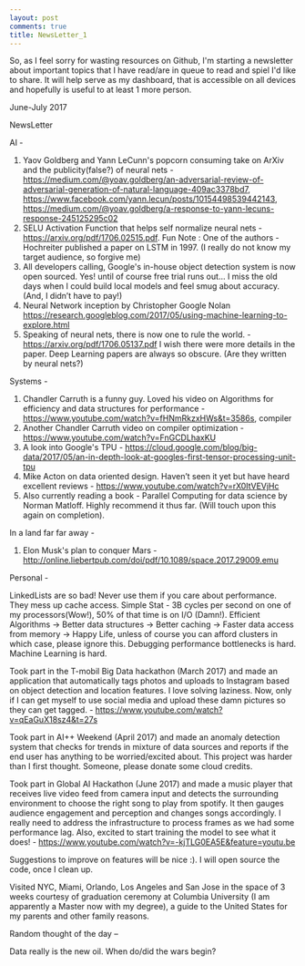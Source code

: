 ```yaml
---
layout: post
comments: true
title: NewsLetter_1
---
```


So, as I feel sorry for wasting resources on Github, I'm starting a newsletter about important topics that I have read/are in queue to read and spiel I'd like to share. It will help serve as my dashboard, that is accessible on all devices and hopefully is useful to at least 1 more person.

June-July 2017

NewsLetter 

AI -

1. Yaov Goldberg and Yann LeCunn's popcorn consuming take on ArXiv and the publicity(false?) of neural nets - https://medium.com/@yoav.goldberg/an-adversarial-review-of-adversarial-generation-of-natural-language-409ac3378bd7, https://www.facebook.com/yann.lecun/posts/10154498539442143, https://medium.com/@yoav.goldberg/a-response-to-yann-lecuns-response-245125295c02
2. SELU Activation Function that helps self normalize neural nets - https://arxiv.org/pdf/1706.02515.pdf. Fun Note : One of the authors - Hochreiter published a paper on LSTM in 1997. (I really do not know my target audience, so forgive me)
3. All developers calling, Google's in-house object detection system is now open sourced. Yes! until of course free trial runs out... I miss the old days when I could build local models and feel smug about accuracy. (And, I didn’t have to pay!)
4. Neural Network inception by Christopher Google Nolan
https://research.googleblog.com/2017/05/using-machine-learning-to-explore.html
5. Speaking of neural nets, there is now one to rule the world. - https://arxiv.org/pdf/1706.05137.pdf
I wish there were more details in the paper. Deep Learning papers are always so obscure. (Are they written by neural nets?)

Systems - 

1. Chandler Carruth is a funny guy. Loved his video on Algorithms for efficiency and data structures for performance - https://www.youtube.com/watch?v=fHNmRkzxHWs&t=3586s, compiler 
2. Another Chandler Carruth video on compiler optimization - https://www.youtube.com/watch?v=FnGCDLhaxKU
3. A look into Google's TPU - https://cloud.google.com/blog/big-data/2017/05/an-in-depth-look-at-googles-first-tensor-processing-unit-tpu
4. Mike Acton on data oriented design. Haven’t seen it yet but have heard excellent reviews - https://www.youtube.com/watch?v=rX0ItVEVjHc
5. Also currently reading a book - Parallel Computing for data science by Norman Matloff. Highly recommend it thus far. (Will touch upon this again on completion).

In a land far far away -

1. Elon Musk's plan to conquer Mars - http://online.liebertpub.com/doi/pdf/10.1089/space.2017.29009.emu

Personal -

LinkedLists are so bad! Never use them if you care about performance.
They mess up cache access. Simple Stat - 3B cycles per second on one of my processors(Wow!), 50% of that time is on I/O (Damn!). Efficient Algorithms -> Better data structures -> Better caching -> Faster data access from memory -> Happy Life, unless of course you can afford clusters in which case, please ignore this. Debugging performance bottlenecks is hard. Machine Learning is hard. 

Took part in the T-mobil Big Data hackathon (March 2017) and made an application that automatically tags photos and uploads to Instagram based on object detection and location features. I love solving laziness. Now, only if I can get myself to use social media and upload these damn pictures so they can get tagged. - https://www.youtube.com/watch?v=qEaGuX18sz4&t=27s

Took part in AI++ Weekend (April 2017) and made an anomaly detection system that checks for trends in mixture of data sources and reports if the end user has anything to be worried/excited about. This project was harder than I first thought. Someone, please donate some cloud credits.

Took part in Global AI Hackathon (June 2017) and made a music player that receives live video feed from camera input and detects the surrounding environment to choose the right song to play from spotify. It then gauges audience engagement and perception and changes songs accordingly. I really need to address the infrastructure to process frames as we had some performance lag. Also, excited to start training the model to see what it does! - https://www.youtube.com/watch?v=-kjTLG0EA5E&feature=youtu.be

Suggestions to improve on features will be nice :). I will open source the code, once I clean up. 

Visited NYC, Miami, Orlando, Los Angeles and San Jose in the space of 3 weeks courtesy of graduation ceremony at Columbia University (I am apparently a Master now with my degree), a guide to the United States for my parents and other family reasons.

Random thought of the day –

Data really is the new oil. When do/did the wars begin?






